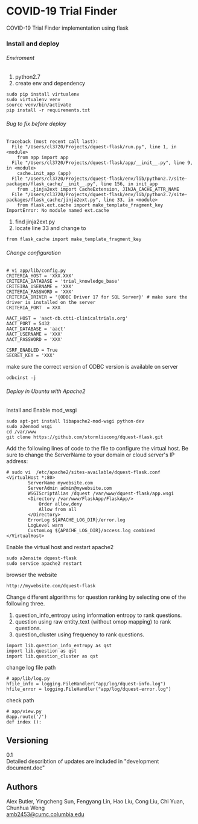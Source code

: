 # COVID-19 Trial Finder
COVID-19 Trial Finder implementation using flask

### Install and deploy
###### Enviroment
1. python2.7
2. create env and dependency
```buildoutcfg
sudo pip install virtualenv 
sudo virtualenv venv
source venv/bin/activate 
pip install -r requirements.txt

```

###### Bug to fix before deploy
```buildoutcfg
Traceback (most recent call last):
  File "/Users/cl3720/Projects/dquest-flask/run.py", line 1, in <module>
    from app import app
  File "/Users/cl3720/Projects/dquest-flask/app/__init__.py", line 9, in <module>
    cache.init_app (app)
  File "/Users/cl3720/Projects/dquest-flask/env/lib/python2.7/site-packages/flask_cache/__init__.py", line 156, in init_app
    from .jinja2ext import CacheExtension, JINJA_CACHE_ATTR_NAME
  File "/Users/cl3720/Projects/dquest-flask/env/lib/python2.7/site-packages/flask_cache/jinja2ext.py", line 33, in <module>
    from flask.ext.cache import make_template_fragment_key
ImportError: No module named ext.cache
```
1. find jinja2ext.py
2. locate line 33 and change to 
```buildoutcfg
from flask_cache import make_template_fragment_key
```
###### Change configuration
```
# vi app/lib/config.py
CRITERIA_HOST = 'XXX.XXX'
CRITERIA_DATABASE = 'trial_knowledge_base'
CRITEIRA_USERNAME = 'XXX'
CRITERIA_PASSWORD = 'XXX'
CRITERIA_DRIVER = '{ODBC Driver 17 for SQL Server}' # make sure the driver is installed on the server
CRITERIA_PORT  = XXX

AACT_HOST = 'aact-db.ctti-clinicaltrials.org'
AACT_PORT = 5432
AACT_DATABASE = 'aact'
AACT_USERNAME = 'XXX'
AACT_PASSWORD = 'XXX'

CSRF_ENABLED = True
SECRET_KEY = 'XXX'
```
make sure the correct version of ODBC version is available on server
```buildoutcfg
odbcinst -j
``` 
###### Deploy in Ubuntu with Apache2
Install and Enable mod_wsgi
```buildoutcfg
sudo apt-get install libapache2-mod-wsgi python-dev
sudo a2enmod wsgi
cd /var/www 
git clone https://github.com/stormliucong/dquest-flask.git
```

Add the following lines of code to the file to configure the virtual host. Be sure to change the ServerName to your domain or cloud server's IP address:
```buildoutcfg
# sudo vi  /etc/apache2/sites-available/dquest-flask.conf
<VirtualHost *:80>
		ServerName mywebsite.com
		ServerAdmin admin@mywebsite.com
		WSGIScriptAlias /dquest /var/www/dquest-flask/app.wsgi
		<Directory /var/www/FlaskApp/FlaskApp/>
			Order allow,deny
			Allow from all
		</Directory>
		ErrorLog ${APACHE_LOG_DIR}/error.log
		LogLevel warn
		CustomLog ${APACHE_LOG_DIR}/access.log combined
</VirtualHost>
```
Enable the virtual host and restart apache2
```buildoutcfg
sudo a2ensite dquest-flask
sudo service apache2 restart 
```
browser the website
```buildoutcfg
http://mywebsite.com/dquest-flask
```
Change different algorithms for question ranking by selecting one of the following three.
1. question_info_entropy using information entropy to rank questions.
2. question using raw entity_text (without omop mapping) to rank questions.
3. question_cluster using frequency to rank questions.
```
import lib.question_info_entropy as qst
import lib.question as qst
import lib.question_cluster as qst
```

change log file path
```
# app/lib/log.py
hfile_info = logging.FileHandler("app/log/dquest-info.log")
hfile_error = logging.FileHandler("app/log/dquest-error.log")
```

check path
```
# app/view.py
@app.route('/')
def index ():
```
## Versioning
0.1  
Detailed describtion of updates are included in "development document.doc"  
## Authors
Alex Butler, Yingcheng Sun, Fengyang Lin, Hao Liu, Cong Liu, Chi Yuan, Chunhua Weng  
amb2453@cumc.columbia.edu
